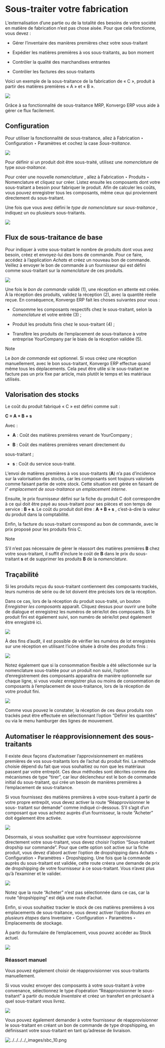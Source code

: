 # Sous-traiter votre fabrication

L’externalisation d’une partie ou de la totalité des besoins de votre société
en matière de fabrication n’est pas chose aisée. Pour que cela fonctionne,
vous devez :

  * Gérer l’inventaire des manières premières chez votre sous-traitant

  * Expédier les matières premières à vos sous-traitants, au bon moment

  * Contrôler la qualité des marchandises entrantes

  * Contrôler les factures des sous-traitants

Voici un exemple de la sous-traitance de la fabrication de « C », produit à
partir des matières premières « A » et « B ».

![](../../../../_images/subcontracting_01.png)

Grâce à sa fonctionnalité de sous-traitance MRP, Konvergo ERP vous aide à gérer ce
flux facilement.

## Configuration

Pour utiliser la fonctionnalité de sous-traitance, allez à Fabrication ‣
Configuration ‣ Paramètres et cochez la case _Sous-traitance_.

![](../../../../_images/sbc_1.png)

Pour définir si un produit doit être sous-traité, utilisez une _nomenclature_
de type _sous-traitance_.

Pour créer une nouvelle _nomenclature_ , allez à Fabrication ‣ Produits ‣
Nomenclature et cliquez sur créer. Listez ensuite les composants dont votre
sous-traitant a besoin pour fabriquer le produit. Afin de calculer les coûts,
vous pouvez enregistrer tous les composants, même ceux qui proviennent
directement du sous-traitant.

Une fois que vous avez défini le _type de nomenclature_ sur _sous-traitance_ ,
indiquez un ou plusieurs sous-traitants.

![](../../../../_images/sbc_2.png)

## Flux de sous-traitance de base

Pour indiquer à votre sous-traitant le nombre de produits dont vous avez
besoin, créez et envoyez-lui des bons de commande. Pour ce faire, accédez à
l’application _Achats_ et créez un nouveau bon de commande. Veillez à envoyer
le bon de commande à un fournisseur qui est défini comme sous-traitant sur la
_nomenclature_ de ces produits.

![](../../../../_images/subcontracting_04.png)

Une fois le _bon de commande_ validé (1), une réception en attente est créée.
À la réception des produits, validez la réception (2), avec la quantité réelle
reçue. En conséquence, Konvergo ERP fait les choses suivantes pour vous :

  * Consomme les composants respectifs chez le sous-traitant, selon la _nomenclature_ et votre entrée (3) ;

  * Produit les produits finis chez le sous-traitant (4) ;

  * Transfère les produits de l’emplacement de sous-traitance à votre entreprise YourCompany par le biais de la réception validée (5).

<div class="alert alert-primary">
<p class="alert-title">
Note</p><p>Le <em>bon de commande</em> est optionnel. Si vous créez une réception manuellement, avec le bon sous-traitant, Konvergo ERP effectue quand même tous les déplacements. Cela peut être utile si le sous-traitant ne facture pas un prix fixe par article, mais plutôt le temps et les matériaux utilisés.</p>
</div>

## Valorisation des stocks

Le coût du produit fabriqué « C » est défini comme suit :

**C = A + B + s**

Avec :

  * **A** : Coût des matières premières venant de YourCompany ;

  * **B** : Coût des matières premières venant directement du
    

sous-traitant ;

  * **s** : Coût du service sous-traité.

L’envoi de matières premières à vos sous-traitants (**A**) n’a pas d’incidence
sur la valorisation des stocks, car les composants sont toujours valorisés
comme faisant partie de votre stock. Cette situation est gérée en faisant de
l” _emplacement de sous-traitance_ un _emplacement interne_.

Ensuite, le prix fournisseur défini sur la fiche du produit C doit
correspondre à ce qui doit être payé au sous-traitant pour ses pièces et son
temps de service : **B + s**. Le coût du produit doit être : **A + B + s** ,
c’est-à-dire la valeur du produit dans la comptabilité.

Enfin, la facture du sous-traitant correspond au bon de commande, avec le prix
proposé pour les produits finis C.

<div class="alert alert-primary">
<p class="alert-title">
Note</p><p>S’il n’est pas nécessaire de gérer le réassort des matières premières <b>B</b> chez votre sous-traitant, il suffit d’inclure le coût de <b>B</b> dans le prix du sous-traitant <b>s</b> et de supprimer les produits <b>B</b> de la <em>nomenclature</em>.</p>
</div>

## Traçabilité

Si les produits reçus du sous-traitant contiennent des composants trackés,
leurs numéros de série ou de lot doivent être précisés lors de la réception.

Dans ce cas, lors de la réception du produit sous-traité, un bouton
_Enregistrer les composants_ apparaît. Cliquez dessus pour ouvrir une boîte de
dialogue et enregistrez les numéros de série/lot des composants. Si le produit
fini est également suivi, son numéro de série/lot peut également être
enregistré ici.

![](../../../../_images/sbc_3.png)

À des fins d’audit, il est possible de vérifier les numéros de lot enregistrés
sur une réception en utilisant l’icône située à droite des produits finis :

![](../../../../_images/sbc_4.png)

Notez également que si la consommation flexible a été sélectionnée sur la
nomenclature sous-traitée pour un produit non suivi, l’option d’enregistrement
des composants apparaîtra de manière optionnelle sur chaque ligne, si vous
voulez enregistrer plus ou moins de consommation de composants à l’emplacement
de sous-traitance, lors de la réception de votre produit fini.

![](../../../../_images/sbc_5.png)

Comme vous pouvez le constater, la réception de ces deux produits non trackés
peut être effectuée en sélectionnant l’option “Définir les quantités” ou via
le menu hamburger des lignes de mouvement.

## Automatiser le réapprovisionnement des sous-traitants

Il existe deux façons d’automatiser l’approvisionnement en matières premières
de vos sous-traitants lors de l’achat du produit fini. La méthode choisie
dépend du fait que vous souhaitiez ou non que les matériaux passent par votre
entrepôt. Ces deux méthodes sont décrites comme des mécanismes de type
“tirer”, car leur déclencheur est le bon de commande initial du sous-traitant,
qui crée un besoin de manières premières à l’emplacement de sous-traitance.

Si vous fournissez des matières premières à votre sous-traitant à partir de
votre propre entrepôt, vous devez activer la route “Réapprovisionner le sous-
traitant sur demande” comme indiqué ci-dessous. S’il s’agit d’un composant que
vous achetez auprès d’un fournisseur, la route “Acheter” doit également être
activée.

![](../../../../_images/sbc_6.png)

Désormais, si vous souhaitiez que votre fournisseur approvisionne directement
votre sous-traitant, vous devez choisir l’option “Sous-traitant dropship sur
commande”. Pour que cette option soit active sur la fiche produit, vous devez
d’abord activer l’option de dropshipping dans Achats ‣ Configuration ‣
Paramètres ‣ Dropshipping. Une fois que la commande auprès du sous-traitant
est validée, cette route créera une demande de prix de dropshipping de votre
fournisseur à ce sous-traitant. Vous n’avez plus qu’à l’examiner et le
valider.

![](../../../../_images/sbc_7.png)

Notez que la route “Acheter” n’est pas sélectionnée dans ce cas, car la route
“dropshipping” est déjà une route d’achat.

Enfin, si vous souhaitiez tracker le stock de ces matières premières à vos
emplacements de sous-traitance, vous devez activer l’option _Routes en
plusieurs étapes_ dans Inventaire ‣ Configuration ‣ Paramètres ‣ Emplacements
de stockage.

À partir du formulaire de l’emplacement, vous pouvez accéder au Stock actuel.

![](../../../../_images/sbc_8.png)

### Réassort manuel

Vous pouvez également choisir de réapprovisionner vos sous-traitants
manuellement.

Si vous voulez envoyer des composants à votre sous-traitant à votre
convenance, sélectionnez le type d’opération “Réapprovisionner le sous-
traitant” à partir du module _Inventaire_ et créez un transfert en précisant à
quel sous-traitant vous livrez.

![](../../../../_images/sbc_9.png)

Vous pouvez également demander à votre fournisseur de réapprovisionner le
sous-traitant en créant un bon de commande de type dropshipping, en
définissant votre sous-traitant en tant qu’adresse de livraison.

![../../../../_images/sbc_10.png](../../../../_images/sbc_10.png)

